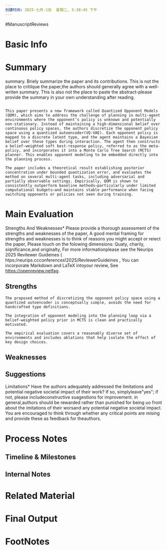 ```yaml
---
创建时间: 2025-七月-1日  星期二, 5:38:45 下午
---
```

#ManuscriptReviews 

# Basic Info


# Summary
summary.
Briely summarize the paper and its contributions. This is not the place to critilque the paper,the authors should generally agree with a well-writen summary.
This is also not the place to paste the abstract-please provide the summary in your own understanding after reading.

```ad-todo

This paper presents a new framework called Quantized Opponent Models (QOM), which aims to address the challenge of planning in multi-agent environments where the opponent’s policy is unknown and potentially non-stationary. Instead of maintaining a high-dimensional belief over continuous policy spaces, the authors discretize the opponent policy space using a quantized autoencoder(VQ-VAE). Each opponent policy is mapped to a discrete latent type, and the agent maintains a Bayesian belief over these types during interaction. The agent then constructs a belief-weighted soft best-response policy, referred to as the meta-policy, and incorporates it into a Monte Carlo Tree Search (MCTS) planner. This enables opponent modeling to be embedded directly into the planning process.

The paper includes a theoretical result establishing posterior concentration under bounded quantization error, and evaluates the method on several multi-agent tasks, including adversarial and partially observable settings. Empirically, QOM is shown to consistently outperform baseline methods—particularly under limited computational budgets—and maintains stable performance when facing switching opponents or policies not seen during training.

```
# Main Evaluation

Strengths And Weaknesses*
Please provide a thorough assessment of the strengths and weaknesses of the paper, A good mental framing for strengths and weaknesses is to think of reasons you might accept or reiect the paper, Please touch on the folowing dimensions: Quaty, charily, siqnificance,and originalty, For more informationplease see the Neurips 2025 Revilewer Guideines ( htps:/neurips.ccconferences!2025/RevlewerGuideines , You can incorporate Markdown and LaTeX intoyour review, See https://openreview.netfag.
## Strengths
```
The proposed method of discretizing the opponent policy space using a quantized autoencoder is conceptually simple, avoids the need for handcrafted type definitions.

The integration of opponent modeling into the planning loop via a belief-weighted policy prior in MCTS is clean and practically motivated.

The empirical evaluation covers a reasonably diverse set of environments and includes ablations that help isolate the effect of key design choices.
```

## Weaknesses


## Suggestions
Limitations*
Have the authors adequately addressed the limitations and potential negative societal impact of their work? If so, simplyleave"yes"; if not, please includeconstructive suagestions for improvement. in general,authors should be rewarded rather than punished for being uo front about the imitations of their worsand any potential negative societal impact. You are encouraged to think through whether any critical points are mising and provide these as feedback for theauthors.


# Process Notes

## Timeline & Milestones


## Internal Notes


# Related Material


# Final Output


# FootNotes

